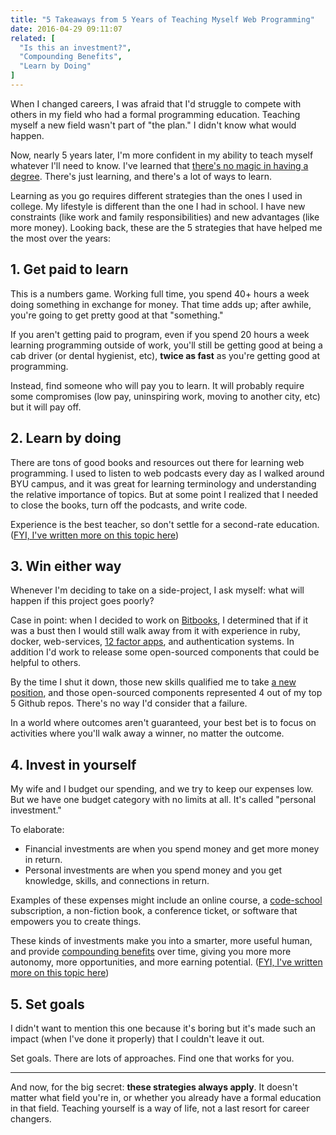 ```yaml
---
title: "5 Takeaways from 5 Years of Teaching Myself Web Programming"
date: 2016-04-29 09:11:07
related: [
  "Is this an investment?",
  "Compounding Benefits",
  "Learn by Doing"
]
---
```


When I changed careers, I was afraid that I'd struggle to compete with others in my field who had a formal programming education. Teaching myself a new field wasn't part of "the plan." I didn't know what would happen.

Now, nearly 5 years later, I'm more confident in my ability to teach myself whatever I'll need to know. I've learned that [there's no magic in having a degree][1]. There's just learning, and there's a lot of ways to learn.

[1]: http://www.bryanbraun.com/2016/01/17/a-degree-is-an-abstraction

Learning as you go requires different strategies than the ones I used in college. My lifestyle is different than the one I had in school. I have new constraints (like work and family responsibilities) and new advantages (like more money). Looking back, these are the 5 strategies that have helped me the most over the years:

## 1. Get paid to learn

This is a numbers game. Working full time, you spend 40+ hours a week doing something in exchange for money. That time adds up; after awhile, you're going to get pretty good at that "something."

If you aren't getting paid to program, even if you spend 20 hours a week learning programming outside of work, you'll still be getting good at being a cab driver (or dental hygienist, etc), **twice as fast** as you're getting good at programming.

Instead, find someone who will pay you to learn. It will probably require some compromises (low pay, uninspiring work, moving to another city, etc) but it will pay off.

## 2. Learn by doing

There are tons of good books and resources out there for learning web programming. I used to listen to web podcasts every day as I walked around BYU campus, and it was great for learning terminology and understanding the relative importance of topics. But at some point I realized that I needed to close the books, turn off the podcasts, and write code.

Experience is the best teacher, so don't settle for a second-rate education. ([FYI, I've written more on this topic here][2])

[2]: http://www.bryanbraun.com/2013/08/06/learn-by-doing

## 3. Win either way

Whenever I'm deciding to take on a side-project, I ask myself: what will happen if this project goes poorly?

Case in point: when I decided to work on [Bitbooks][3], I determined that if it was a bust then I would still walk away from it with experience in ruby, docker, web-services, [12 factor apps][4], and authentication systems. In addition I'd work to release some open-sourced components that could be helpful to others.

[3]: http://www.bryanbraun.com/2015/10/20/bitbooks-closing-thoughts
[4]: http://12factor.net/

By the time I shut it down, those new skills qualified me to take [a new position][5], and those open-sourced components represented 4 out of my top 5 Github repos. There's no way I'd consider that a failure.

[5]: http://www.bryanbraun.com/2015/04/17/git-checkout-b-sparkbox

In a world where outcomes aren't guaranteed, your best bet is to focus on activities where you'll walk away a winner, no matter the outcome.

## 4. Invest in yourself

My wife and I budget our spending, and we try to keep our expenses low. But we have one budget category with no limits at all. It's called "personal investment."

To elaborate:

- Financial investments are when you spend money and get more money in return.
- Personal investments are when you spend money and you get knowledge, skills, and connections in return.

Examples of these expenses might include an online course, a [code-school][6] subscription, a non-fiction book, a conference ticket, or software that empowers you to create things.

[6]: https://www.codeschool.com/

These kinds of investments make you into a smarter, more useful human, and provide [compounding benefits][7] over time, giving you more more autonomy, more opportunities, and more earning potential. ([FYI, I've written more on this topic here][8])

[7]: http://www.bryanbraun.com/2015/11/17/compounding-benefits
[8]: http://www.bryanbraun.com/2013/06/27/is-this-an-investment

## 5. Set goals

I didn't want to mention this one because it's boring but it's made such an impact (when I've done it properly) that I couldn't leave it out.

Set goals. There are lots of approaches. Find one that works for you.

<hr class="section-divider">

And now, for the big secret: **these strategies always apply**. It doesn't matter what field you're in, or whether you already have a formal education in that field. Teaching yourself is a way of life, not a last resort for career changers.
